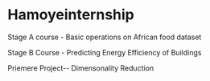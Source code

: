 # Hamoyeinternship
Stage A course - Basic operations on African food dataset 

Stage B Course - Predicting Energy Efficiency of Buildings

Priemere Project-- Dimensonality Reduction
